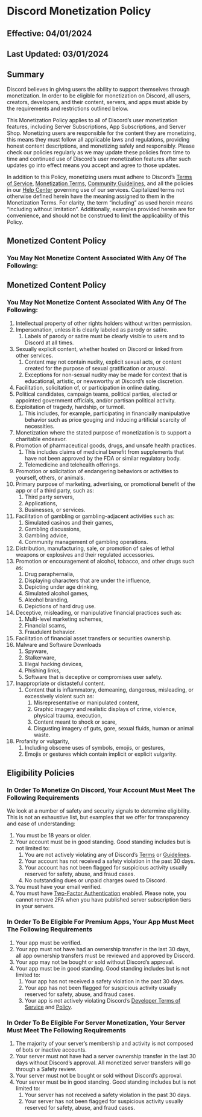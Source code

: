 # Discord Monetization Policy

## Effective: 04/01/2024

## Last Updated: 03/01/2024

## Summary

Discord believes in giving users the ability to support themselves through monetization. In order to be eligible for monetization on Discord, all users, creators, developers, and their content, servers, and apps must abide by the requirements and restrictions outlined below.

This Monetization Policy applies to all of Discord’s user monetization features, including Server Subscriptions, App Subscriptions, and Server Shop. Monetizing users are responsible for the content they are monetizing, this means they must follow all applicable laws and regulations, providing honest content descriptions, and monetizing safely and responsibly. Please check our policies regularly as we may update these policies from time to time and continued use of Discord’s user monetization features after such updates go into effect means you accept and agree to those updates.

In addition to this Policy, monetizing users must adhere to Discord’s [Terms of Service](https://discord.com/terms), [Monetization Terms](https://support.discord.com/hc/en-us/articles/5330075836311-Monetization-Terms), [Community Guidelines](https://discord.com/guidelines), and all the policies in our [Help Center](https://support.discord.com/hc/en-us) governing use of our services. Capitalized terms not otherwise defined herein have the meaning assigned to them in the Monetization Terms. For clarity, the term “including” as used herein means “including without limitation”. Additionally, examples provided herein are for convenience, and should not be construed to limit the applicability of this Policy.

## Monetized Content Policy

### You May Not Monetize Content Associated With Any Of The Following:


## Monetized Content Policy

### You May Not Monetize Content Associated With Any Of The Following:

1. Intellectual property of other rights holders without written permission.
2. Impersonation, unless it is clearly labeled as parody or satire.
   1. Labels of parody or satire must be clearly visible to users and to Discord at all times.
3. Sexually explicit content, whether hosted on Discord or linked from other services.
   1. Content may not contain nudity, explicit sexual acts, or content created for the purpose of sexual gratification or arousal.
   2. Exceptions for non-sexual nudity may be made for context that is educational, artistic, or newsworthy at Discord’s sole discretion.
4. Facilitation, solicitation of, or participation in online dating.
5. Political candidates, campaign teams, political parties, elected or appointed government officials, and/or partisan political activity.
6. Exploitation of tragedy, hardship, or turmoil.
   1. This includes, for example, participating in financially manipulative behavior such as price gouging and inducing artificial scarcity of necessities.
7. Monetization where the stated purpose of monetization is to support a charitable endeavor.
8. Promotion of pharmaceutical goods, drugs, and unsafe health practices.
   1. This includes claims of medicinal benefit from supplements that have not been approved by the FDA or similar regulatory body.
   2. Telemedicine and telehealth offerings.
9. Promotion or solicitation of endangering behaviors or activities to yourself, others, or animals.
10. Primary purpose of marketing, advertising, or promotional benefit of the app or of a third party, such as:
    1. Third party servers,
    2. Applications,
    3. Businesses, or services.
11. Facilitation of gambling or gambling-adjacent activities such as:
    1. Simulated casinos and their games,
    2. Gambling discussions,
    3. Gambling advice,
    4. Community management of gambling operations.
12. Distribution, manufacturing, sale, or promotion of sales of lethal weapons or explosives and their regulated accessories.
13. Promotion or encouragement of alcohol, tobacco, and other drugs such as:
    1. Drug paraphernalia,
    2. Displaying characters that are under the influence,
    3. Depicting under age drinking,
    4. Simulated alcohol games,
    5. Alcohol branding,
    6. Depictions of hard drug use.
14. Deceptive, misleading, or manipulative financial practices such as:
    1. Multi-level marketing schemes,
    2. Financial scams,
    3. Fraudulent behavior.
15. Facilitation of financial asset transfers or securities ownership.
16. Malware and Software Downloads
    1. Spyware,
    2. Stalkerware,
    3. Illegal hacking devices,
    4. Phishing links,
    5. Software that is deceptive or compromises user safety.
17. Inappropriate or distasteful content.
    1. Content that is inflammatory, demeaning, dangerous, misleading, or excessively violent such as:
       1. Misrepresentative or manipulated content,
       2. Graphic imagery and realistic displays of crime, violence, physical trauma, execution,
       3. Content meant to shock or scare,
       4. Disgusting imagery of guts, gore, sexual fluids, human or animal waste.
18. Profanity or vulgarity,
    1. Including obscene uses of symbols, emojis, or gestures,
    2. Emojis or gestures which contain implicit or explicit vulgarity.

## Eligibility Policies

### In Order To Monetize On Discord, Your Account Must Meet The Following Requirements
We look at a number of safety and security signals to determine eligibility. This is not an exhaustive list, but examples that we offer for transparency and ease of understanding: 

1. You must be 18 years or older.
2. Your account must be in good standing. Good standing includes but is not limited to:
    1. You are not actively violating any of Discord’s [Terms](https://discord.com/terms) or [Guidelines](https://discord.com/guidelines).
    2. Your account has not received a safety violation in the past 30 days.
    3. Your account has not been flagged for suspicious activity usually reserved for safety, abuse, and fraud cases.
    4. No outstanding dues or unpaid charges owed to Discord.
3. You must have your email verified.
4. You must have [Two-Factor Authentication](https://support.discord.com/hc/en-us/articles/219576828-Setting-up-Multi-Factor-Authentication) enabled. Please note, you cannot remove 2FA when you have published server subscription tiers in your servers.

### In Order To Be Eligible For Premium Apps, Your App Must Meet The Following Requirements

1. Your app must be verified. 
2. Your app must not have had an ownership transfer in the last 30 days, all app ownership transfers must be reviewed and approved by Discord.
3. Your app may not be bought or sold without Discord’s approval. 
4. Your app must be in good standing. Good standing includes but is not limited to:
    1. Your app has not received a safety violation in the past 30 days.
    2. Your app has not been flagged for suspicious activity usually reserved for safety, abuse, and fraud cases.
    3. Your app is not actively violating Discord’s [Developer Terms of Service](#DOCS_POLICIES_AND_AGREEMENTS_DEVELOPER_TERMS_OF_SERVICE) and [Policy](#DOCS_POLICIES_AND_AGREEMENTS_DEVELOPER_POLICY).

### In Order To Be Eligible For Server Monetization, Your Server Must Meet The Following Requirements 

1. The majority of your server’s membership and activity is not composed of bots or inactive accounts. 
2. Your server must not have had a server ownership transfer in the last 30 days without Discord’s approval. All monetized server transfers will go through a Safety review.
3. Your server must not be bought or sold without Discord’s approval. 
4. Your server must be in good standing. Good standing includes but is not limited to:
    1. Your server has not received a safety violation in the past 30 days.
    2. Your server has not been flagged for suspicious activity usually reserved for safety, abuse, and fraud cases.